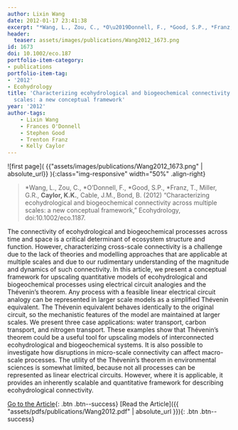 ```yaml
---
author: Lixin Wang
date: 2012-01-17 23:41:38
excerpt: "*Wang, L., Zou, C., *O\u2019Donnell, F., *Good, S.P., *Franz, T., Miller, G.R., Caylor, K.K., Cable, J.M., Bond, B. (2012) \u201CCharacterizing ecohydrological and biogeochemical connectivity across multiple scales: a new conceptual framework,\u201D Ecohydrology, doi:10.1002/ eco.1187."
header:
  teaser: assets/images/publications/Wang2012_1673.png
id: 1673
doi: 10.1002/eco.187
portfolio-item-category:
- publications
portfolio-item-tag:
- '2012'
- Ecohydrology
title: 'Characterizing ecohydrological and biogeochemical connectivity across multiple
  scales: a new conceptual framework'
year: '2012'
author-tags:
    - Lixin Wang
    - Frances O'Donnell
    - Stephen Good
    - Trenton Franz
    - Kelly Caylor
---
```


![first page]( {{"assets/images/publications/Wang2012_1673.png" | absolute_url}} ){:class="img-responsive" width="50%" .align-right}

> \*Wang, L., Zou, C., \*O’Donnell, F., \*Good, S.P., \*Franz, T., Miller, G.R., **Caylor, K.K.**, Cable, J.M., Bond, B. (2012) “Characterizing ecohydrological and biogeochemical connectivity across multiple scales: a new conceptual framework,” Ecohydrology, doi:10.1002/eco.1187.


The connectivity of ecohydrological and biogeochemical processes across time and space is a critical determinant of ecosystem structure and function. However, characterizing cross-scale connectivity is a challenge due to the lack of theories and modelling approaches that are applicable at multiple scales and due to our rudimentary understanding of the magnitude and dynamics of such connectivity. In this article, we present a conceptual framework for upscaling quantitative models of ecohydrological and biogeochemical processes using electrical circuit analogies and the Thévenin’s theorem. Any process with a feasible linear electrical circuit analogy can be represented in larger scale models as a simplified Thévenin equivalent. The Thévenin equivalent behaves identically to the original circuit, so the mechanistic features of the model are maintained at larger scales. We present three case applications: water transport, carbon transport, and nitrogen transport. These examples show that Thévenin’s theorem could be a useful tool for upscaling models of interconnected ecohydrological and biogeochemical systems. It is also possible to investigate how disruptions in micro-scale connectivity can affect macro-scale processes. The utility of the Thévenin’s theorem in environmental sciences is somewhat limited, because not all processes can be represented as linear electrical circuits. However, where it is applicable, it provides an inherently scalable and quantitative framework for describing ecohydrological connectivity.


[Go to the Article](http://dx.doi.org/10.1002/eco.187){: .btn .btn--success}
[Read the Article]({{ "assets/pdfs/publications/Wang2012.pdf" | absolute_url }}){: .btn .btn--success}